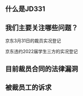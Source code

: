 ## 什么是JD331



## 我们主要关注哪些问题？
京东3月31日的裁员实况登记

京东违约2022届学生三方的实况登记


## 目前裁员合同的法律漏洞


## 被裁员工的诉求



<!--
**JD331/JD331** is a ✨ _special_ ✨ repository because its `README.md` (this file) appears on your GitHub profile.

Here are some ideas to get you started:

- 🔭 I’m currently working on ...
- 🌱 I’m currently learning ...
- 👯 I’m looking to collaborate on ...
- 🤔 I’m looking for help with ...
- 💬 Ask me about ...
- 📫 How to reach me: ...
- 😄 Pronouns: ...
- ⚡ Fun fact: ...
-->
